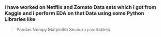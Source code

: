 ### I have worked on Netflix and Zomato Data sets which i got from Kaggle and i perform EDA on that Data using some Python Libraries like
> Pandas
> Numpy
> Matplotlib
> Seaborn
> pivottablejs
